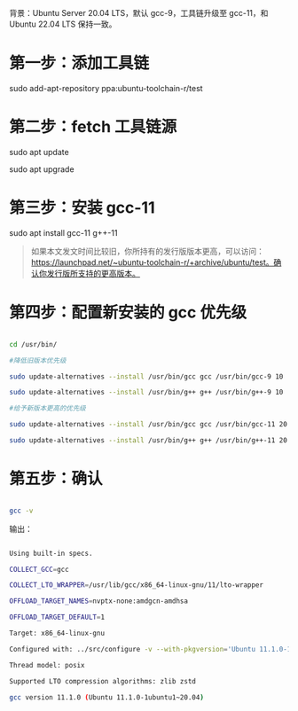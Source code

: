 背景：Ubuntu Server 20.04 LTS，默认 gcc-9，工具链升级至 gcc-11，和 Ubuntu 22.04 LTS 保持一致。

# 第一步：添加工具链

sudo add-apt-repository ppa:ubuntu-toolchain-r/test

# 第二步：fetch 工具链源

sudo apt update

sudo apt upgrade

# 第三步：安装 gcc-11

sudo apt install gcc-11 g++-11

> 如果本文发文时间比较旧，你所持有的发行版版本更高，可以访问：https://launchpad.net/~ubuntu-toolchain-r/+archive/ubuntu/test。确认你发行版所支持的更高版本。

# 第四步：配置新安装的 gcc 优先级

```bash

cd /usr/bin/

#降低旧版本优先级

sudo update-alternatives --install /usr/bin/gcc gcc /usr/bin/gcc-9 10

sudo update-alternatives --install /usr/bin/g++ g++ /usr/bin/g++-9 10

#给予新版本更高的优先级

sudo update-alternatives --install /usr/bin/gcc gcc /usr/bin/gcc-11 20

sudo update-alternatives --install /usr/bin/g++ g++ /usr/bin/g++-11 20

```

# 第五步：确认

```bash

gcc -v

```

输出：

```bash

Using built-in specs.

COLLECT_GCC=gcc

COLLECT_LTO_WRAPPER=/usr/lib/gcc/x86_64-linux-gnu/11/lto-wrapper

OFFLOAD_TARGET_NAMES=nvptx-none:amdgcn-amdhsa

OFFLOAD_TARGET_DEFAULT=1

Target: x86_64-linux-gnu

Configured with: ../src/configure -v --with-pkgversion='Ubuntu 11.1.0-1ubuntu1~20.04' --with-bugurl=file:///usr/share/doc/gcc-11/README.Bugs --enable-languages=c,ada,c++,go,brig,d,fortran,objc,obj-c++,m2 --prefix=/usr --with-gcc-major-version-only --program-suffix=-11 --program-prefix=x86_64-linux-gnu- --enable-shared --enable-linker-build-id --libexecdir=/usr/lib --without-included-gettext --enable-threads=posix --libdir=/usr/lib --enable-nls --enable-bootstrap --enable-clocale=gnu --enable-libstdcxx-debug --enable-libstdcxx-time=yes --with-default-libstdcxx-abi=new --enable-gnu-unique-object --disable-vtable-verify --enable-plugin --enable-default-pie --with-system-zlib --enable-libphobos-checking=release --with-target-system-zlib=auto --enable-objc-gc=auto --enable-multiarch --disable-werror --disable-cet --with-arch-32=i686 --with-abi=m64 --with-multilib-list=m32,m64,mx32 --enable-multilib --with-tune=generic --enable-offload-targets=nvptx-none=/build/gcc-11-2V7zgg/gcc-11-11.1.0/debian/tmp-nvptx/usr,amdgcn-amdhsa=/build/gcc-11-2V7zgg/gcc-11-11.1.0/debian/tmp-gcn/usr --without-cuda-driver --enable-checking=release --build=x86_64-linux-gnu --host=x86_64-linux-gnu --target=x86_64-linux-gnu --with-build-config=bootstrap-lto-lean --enable-link-serialization=2

Thread model: posix

Supported LTO compression algorithms: zlib zstd

gcc version 11.1.0 (Ubuntu 11.1.0-1ubuntu1~20.04)

```



